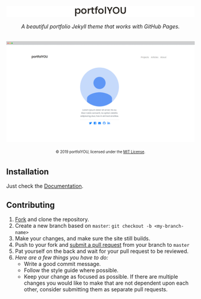 [![portfolYOU](./docs/header.png)](https://youssefraafatnasry.github.io/portfolYOU/)

<div align="center">
    <i>A beautiful portfolio Jekyll theme that works with GitHub Pages.</i><br><br>
</div>

[![screenshots](./docs/portfolYOU.gif)](https://youssefraafatnasry.github.io/portfolYOU/)

<div align="center">
    <sub><sup>© 2019 portfolYOU, licensed under the <a href="./LICENSE">MIT License</a>.</sup></sub>
</div>

## Installation

Just check the [Documentation](https://youssefraafatnasry.github.io/portfolYOU/docs).

## Contributing

1. [Fork](https://youssefraafatnasry.github.io/portfolYOU/fork) and clone the repository.
1. Create a new branch based on `master`: `git checkout -b <my-branch-name>`
1. Make your changes, and make sure the site still builds.
1. Push to your fork and [submit a pull request](https://youssefraafatnasry.github.io/portfolYOU/compare) from your branch to `master`
1. Pat yourself on the back and wait for your pull request to be reviewed.
1. *Here are a few things you have to do:*
   - Write a good commit message.
   - Follow the style guide where possible.
   - Keep your change as focused as possible. If there are multiple changes you would like to make that are not dependent upon each other, consider submitting them as separate pull requests.